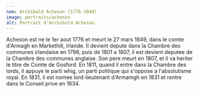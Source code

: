 ```yaml
---
nom: Archibald Acheson (1776-1849)
image: portraits/acheson
alt: Portrait d'Archibald Acheson.
---
```


Acheson est ne le 1er aout 1776 et meurt le 27 mars 1849, dans le comte d'Armagh en Markethill, Irlande. Il devient depute dans la Chambre des communes irlandaise en 1798, puis de 1801 a 1807, il est devient deputee de la Chambre des communes anglaise. Son pere meurt en 1807, et il va heriter le titre de Comte de Gosford. En 1811, quand il entre dans la Chambre des lords, il appuye le parti whig, un parti politique qui s'oppose a l'absolutisme royal. En 1831, il est nomee lord-lieutenant d'Armamgh en 1831 et rentre dans le Conseil prive en 1834.
